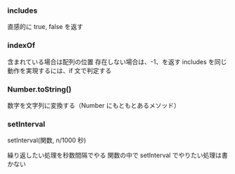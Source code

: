 ### includes

直感的に true, false を返す

### indexOf

含まれている場合は配列の位置
存在しない場合は、-1、を返す
includes を同じ動作を実現するには、if 文で判定する

### Number.toString()

数字を文字列に変換する（Number にもともとあるメソッド）

### setInterval

setInterval(関数, n/1000 秒)

繰り返したい処理を秒数間隔でやる
関数の中で setInterval でやりたい処理は書かない
